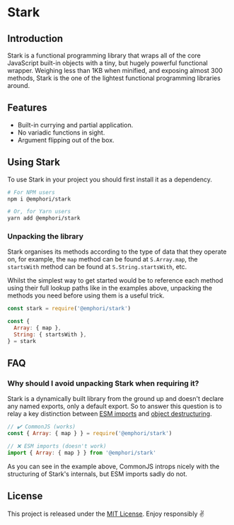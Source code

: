 # Stark

## Introduction

Stark is a functional programming library that wraps all of the core JavaScript
built-in objects with a tiny, but hugely powerful functional wrapper. Weighing
less than 1KB when minified, and exposing almost 300 methods, Stark is the one
of the lightest functional programming libraries around.

## Features

* Built-in currying and partial application.
* No variadic functions in sight.
* Argument flipping out of the box.

## Using Stark

To use Stark in your project you should first install it as a dependency.

```bash
# For NPM users
npm i @emphori/stark

# Or, for Yarn users
yarn add @emphori/stark
```

### Unpacking the library

Stark organises its methods according to the type of data that they operate on,
for example, the `map` method can be found at `S.Array.map`, the `startsWith`
method can be found at `S.String.startsWith`, etc.

Whilst the simplest way to get started would be to reference each method using
their full lookup paths like in the examples above, unpacking the methods you
need before using them is a useful trick.

```javascript
const stark = require('@emphori/stark')

const {
  Array: { map },
  String: { startsWith },
} = stark
```

## FAQ

### Why should I avoid unpacking Stark when requiring it?

Stark is a dynamically built library from the ground up and doesn't declare any
named exports, only a default export. So to answer this question is to relay a
key distinction between [ESM imports][2] and [object destructuring][2].

```javascript
// ✔️ CommonJS (works)
const { Array: { map } } = require('@emphori/stark')

// ❌ ESM imports (doesn't work)
import { Array: { map } } from '@emphori/stark'
```

[1]: https://developer.mozilla.org/en-US/docs/Web/JavaScript/Reference/Statements/export
[2]: https://developer.mozilla.org/en-US/docs/Web/JavaScript/Reference/Operators/Destructuring_assignment

As you can see in the example above, CommonJS introps nicely with the
structuring of Stark's internals, but ESM imports sadly do not.

## License

This project is released under the [MIT License](./LICENSE). Enjoy responsibly ✌️
